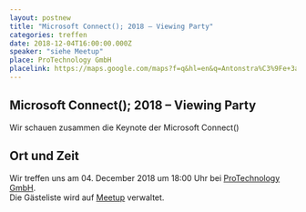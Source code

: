 ```yaml
---
layout: postnew
title: "Microsoft Connect(); 2018 – Viewing Party"
categories: treffen
date: 2018-12-04T16:00:00.000Z
speaker: "siehe Meetup"
place: ProTechnology GmbH
placelink: https://maps.google.com/maps?f=q&hl=en&q=Antonstra%C3%9Fe+3a%2C+Dresden%2C+de
---
```


## Microsoft Connect(); 2018 – Viewing Party
<p>Wir schauen zusammen die Keynote der Microsoft Connect()</p> 

## Ort und Zeit
Wir treffen uns am 04. December 2018 um 18:00 Uhr bei [ProTechnology GmbH](https://maps.google.com/maps?f=q&hl=en&q=Antonstra%C3%9Fe+3a%2C+Dresden%2C+de).  
Die Gästeliste wird auf [Meetup](https://www.meetup.com/NET-User-Group-Dresden/events/256621759/) verwaltet.
